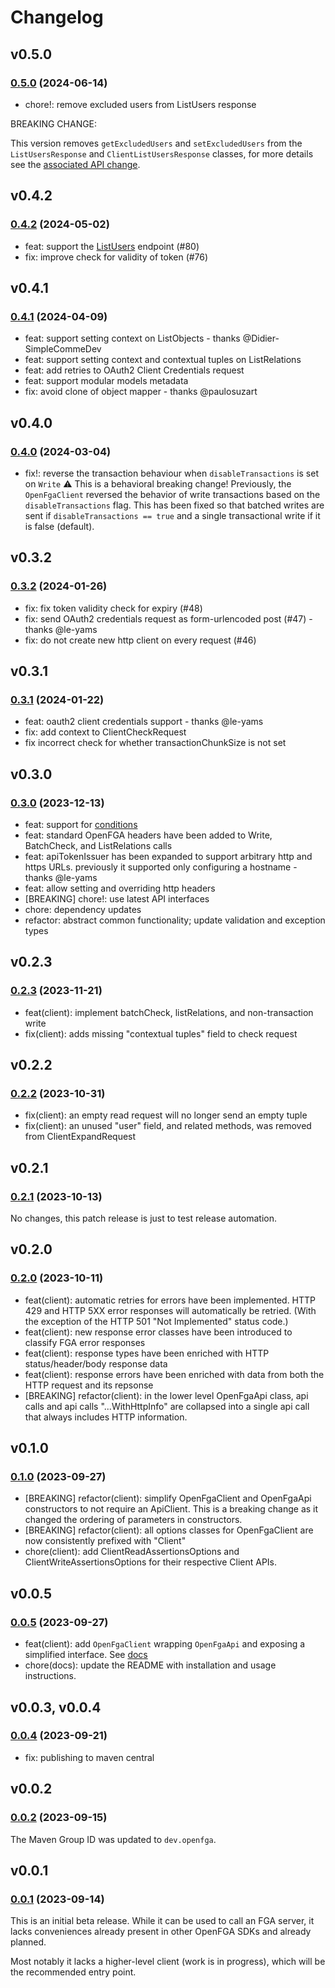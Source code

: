 # Changelog

## v0.5.0

### [0.5.0](https://github.com/openfga/java-sdk/compare/v0.4.0...v0.5.0) (2024-06-14)
- chore!: remove excluded users from ListUsers response

BREAKING CHANGE:

This version removes `getExcludedUsers` and `setExcludedUsers` from the `ListUsersResponse` and `ClientListUsersResponse` classes,
for more details see the [associated API change](https://github.com/openfga/api/pull/171).

## v0.4.2

### [0.4.2](https://github.com/openfga/java-sdk/compare/v0.4.1...v0.4.2) (2024-05-02)

- feat: support the [ListUsers](https://github.com/openfga/rfcs/blob/main/20231214-listUsers-api.md) endpoint (#80)
- fix: improve check for validity of token (#76)

## v0.4.1

### [0.4.1](https://github.com/openfga/java-sdk/compare/v0.4.0...v0.4.1) (2024-04-09)

- feat: support setting context on ListObjects - thanks @Didier-SimpleCommeDev
- feat: support setting context and contextual tuples on ListRelations
- feat: add retries to OAuth2 Client Credentials request
- feat: support modular models metadata
- fix: avoid clone of object mapper - thanks @paulosuzart

## v0.4.0

### [0.4.0](https://github.com/openfga/java-sdk/compare/v0.3.2...v0.4.0) (2024-03-04)

- fix!: reverse the transaction behaviour when `disableTransactions` is set on `Write`
  ⚠️ This is a behavioral breaking change!
  Previously, the `OpenFgaClient` reversed the behavior of write transactions based on the `disableTransactions` flag. This has been fixed so that batched writes are sent if `disableTransactions == true` and a single transactional write if it is false (default).

## v0.3.2

### [0.3.2](https://github.com/openfga/java-sdk/compare/v0.3.1...v0.3.2) (2024-01-26)

- fix: fix token validity check for expiry (#48)
- fix: send OAuth2 credentials request as form-urlencoded post (#47) - thanks @le-yams
- fix: do not create new http client on every request (#46)

## v0.3.1

### [0.3.1](https://github.com/openfga/java-sdk/compare/v0.3.0...v0.3.1) (2024-01-22)

- feat: oauth2 client credentials support - thanks @le-yams
- fix: add context to ClientCheckRequest
- fix incorrect check for whether transactionChunkSize is not set

## v0.3.0

### [0.3.0](https://github.com/openfga/java-sdk/compare/v0.2.3...v0.3.0) (2023-12-13)

- feat: support for [conditions](https://openfga.dev/blog/conditional-tuples-announcement)
- feat: standard OpenFGA headers have been added to Write, BatchCheck, and ListRelations calls
- feat: apiTokenIssuer has been expanded to support arbitrary http and https URLs. previously it supported
  only configuring a hostname - thanks @le-yams
- feat: allow setting and overriding http headers
- [BREAKING] chore!: use latest API interfaces
- chore: dependency updates
- refactor: abstract common functionality; update validation and exception types

## v0.2.3

### [0.2.3](https://github.com/openfga/java-sdk/compare/v0.2.2...v0.2.3) (2023-11-21)

- feat(client): implement batchCheck, listRelations, and non-transaction write
- fix(client): adds missing "contextual tuples" field to check request

## v0.2.2

### [0.2.2](https://github.com/openfga/java-sdk/compare/v0.2.1...v0.2.2) (2023-10-31)

- fix(client): an empty read request will no longer send an empty tuple
- fix(client): an unused "user" field, and related methods, was removed from ClientExpandRequest

## v0.2.1

### [0.2.1](https://github.com/openfga/java-sdk/compare/v0.2.0...v0.2.1) (2023-10-13)

No changes, this patch release is just to test release automation.

## v0.2.0

### [0.2.0](https://github.com/openfga/java-sdk/compare/v0.1.0...v0.2.0) (2023-10-11)

- feat(client): automatic retries for errors have been implemented. HTTP 429 and HTTP 5XX error responses
  will automatically be retried. (With the exception of the HTTP 501 "Not Implemented" status code.)
- feat(client): new response error classes have been introduced to classify FGA error responses
- feat(client): response types have been enriched with HTTP status/header/body response data
- feat(client): response errors have been enriched with data from both the HTTP request and its repsonse 
- [BREAKING] refactor(client): in the lower level OpenFgaApi class, api calls and api calls "...WithHttpInfo"
  are collapsed into a single api call that always includes HTTP information.

## v0.1.0

### [0.1.0](https://github.com/openfga/java-sdk/compare/v0.0.5...v0.1.0) (2023-09-27)

- [BREAKING] refactor(client): simplify OpenFgaClient and OpenFgaApi constructors to not require
  an ApiClient. This is a breaking change as it changed the ordering of parameters in constructors.
- [BREAKING] refactor(client): all options classes for OpenFgaClient are now consistently prefixed
  with "Client"
- chore(client): add ClientReadAssertionsOptions and ClientWriteAssertionsOptions for their
  respective Client APIs.

## v0.0.5

### [0.0.5](https://github.com/openfga/java-sdk/compare/v0.0.4...v0.0.5) (2023-09-27)

- feat(client): add `OpenFgaClient` wrapping `OpenFgaApi` and exposing a simplified interface.
  See [docs](https://github.com/openfga/java-sdk?tab=readme-ov-file#initializing-the-api-client)
- chore(docs): update the README with installation and usage instructions.

## v0.0.3, v0.0.4

### [0.0.4](https://github.com/openfga/java-sdk/compare/v0.0.2...v0.0.4) (2023-09-21)

- fix: publishing to maven central

## v0.0.2

### [0.0.2](https://github.com/openfga/java-sdk/compare/v0.0.1...v0.0.2) (2023-09-15)

The Maven Group ID was updated to `dev.openfga`.

## v0.0.1

### [0.0.1](https://github.com/openfga/java-sdk/releases/tag/v0.0.1) (2023-09-14)

This is an initial beta release. While it can be used to call an FGA server, it lacks conveniences
already present in other OpenFGA SDKs and already planned.

Most notably it lacks a higher-level client (work is in progress), which will be the recommended
entry point.
